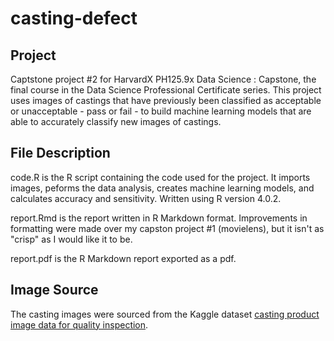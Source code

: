 # casting-defect

## Project

Captstone project #2 for HarvardX PH125.9x Data Science : Capstone, the final course in the Data Science Professional Certificate series. This project uses images of castings that have previously been classified as acceptable or unacceptable - pass or fail - to build machine learning models that are able to accurately classify new images of castings.

## File Description

code.R is the R script containing the code used for the project. It imports images, peforms the data analysis, creates machine learning models, and calculates accuracy and sensitivity. Written using R version 4.0.2.

report.Rmd is the report written in R Markdown format. Improvements in formatting were made over my capston project #1 (movielens), but it isn't as "crisp" as I would like it to be.

report.pdf is the R Markdown report exported as a pdf.

## Image Source

The casting images were sourced from the Kaggle dataset [casting product image data for quality inspection](https://www.kaggle.com/ravirajsinh45/real-life-industrial-dataset-of-casting-product). 
